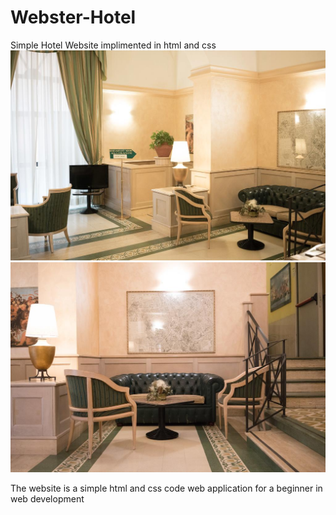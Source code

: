 # Webster-Hotel
Simple Hotel Website implimented in html and css
![](images/101.jpg)
![](images/81.jpg)

The website is a simple html and css code web application for a beginner in web development
